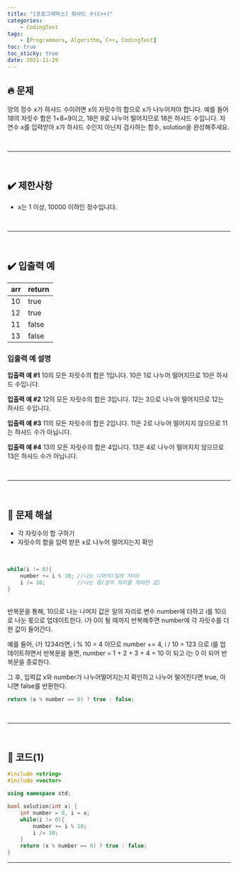 ```yaml
---
title: "[프로그래머스] 하샤드 수(C++)"
categories: 
    - CodingTest
tags:
    - [Programmers, Algorithm, C++, CodingTest]
toc: true
toc_sticky: true
date: 2021-11-29
---
```


## 🔥 문제
양의 정수 x가 하샤드 수이려면 x의 자릿수의 합으로 x가 나누어져야 합니다. 예를 들어 18의 자릿수 합은 1+8=9이고, 18은 9로 나누어 떨어지므로 18은 하샤드 수입니다. 자연수 x를 입력받아 x가 하샤드 수인지 아닌지 검사하는 함수, solution을 완성해주세요.

<br>

---
<br>

## ✔️ 제한사항
- x는 1 이상, 10000 이하인 정수입니다.


<br>

---
<br>

## ✔️ 입출력 예
|arr|return|
|---|---|
|10|true|
|12|true|
|11|false|
|13|false|

### 입출력 예 설명

**입출력 예 #1** 10의 모든 자릿수의 합은 1입니다. 10은 1로 나누어 떨어지므로 10은 하샤드 수입니다.

**입출력 예 #2** 12의 모든 자릿수의 합은 3입니다. 12는 3으로 나누어 떨어지므로 12는 하샤드 수입니다.

**입출력 예 #3** 11의 모든 자릿수의 합은 2입니다. 11은 2로 나누어 떨어지지 않으므로 11는 하샤드 수가 아닙니다.

**입출력 예 #4** 13의 모든 자릿수의 합은 4입니다. 13은 4로 나누어 떨어지지 않으므로 13은 하샤드 수가 아닙니다.


<br>

---
<br>

## 🤔 문제 해설

- 각 자릿수의 합 구하기
- 자릿수의 합을 입력 받은 x로 나누어 떨어지는지 확인

<br>

```cpp
while(i != 0){
    number += i % 10; //나눈 나머지(일의 자리)
    i /= 10;          //나눈 몫(일의 자리를 제외한 값)
}
```
<br>
반복문을 통해, 10으로 나눈 나머지 값은 일의 자리로 변수 number에 더하고 i를 10으로 나눈 몫으로 업데이트한다. i가 0이 될 때까지 반복해주면 number에 각 자릿수를 더한 값이 들어간다. 

예를 들어, i가 1234라면, i % 10 = 4 이므로 number += 4, i / 10 = 123 으로 i를 업데이트하면서 반복문을 돌면, number = 1 + 2 + 3 + 4 = 10 이 되고 i는 0 이 되어 반복문을 종료한다.

그 후, 입력값 x와 number가 나누어떨어지는지 확인하고 나누어 떨어진다면 true, 아니면 false를 반환한다. 


```cpp
return (x % number == 0) ? true : false;
```

<br>

---
<br>

## 👻 코드(1)

```cpp
#include <string>
#include <vector>

using namespace std;

bool solution(int x) {
    int number = 0, i = x;
    while(i != 0){
        number += i % 10;
        i /= 10;
    }
    return (x % number == 0) ? true : false;
}
```

---

<br>